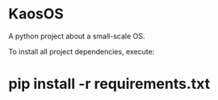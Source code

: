 # KaosOS
A python project about a small-scale OS.

To install all project dependencies, execute: 
# pip install -r requirements.txt
